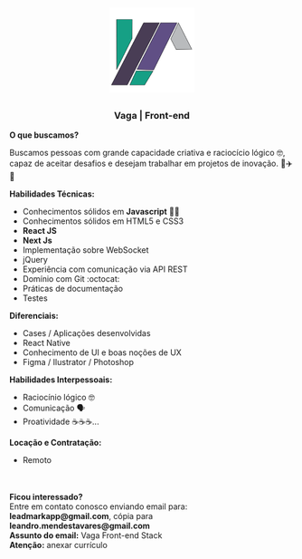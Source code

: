 <h1 align="center">
    <img alt="GoStack" src="https://github.com/leadmarkapp/vaga-desenvolvedor-full-stack/blob/main/logo-leadmark-app-512.png?raw=true" width="150px" />
</h1>

<h3 align="center">
  Vaga | Front-end
</h3>

<strong>O que buscamos?</strong>

Buscamos pessoas com grande capacidade criativa e raciocício lógico 🤓, capaz de aceitar desafios e desejam trabalhar em projetos de inovação. 🚀✈️🚀

<strong>Habilidades Técnicas:</strong>

- Conhecimentos sólidos em <strong>Javascript</strong> 👨‍💻
- Conhecimentos sólidos em HTML5 e CSS3
- <strong>React JS</strong>
- <strong>Next Js</strong>
- Implementação sobre WebSocket
- jQuery
- Experiência com comunicação via API REST
- Domínio com Git :octocat:
- Práticas de documentação
- Testes

<strong>Diferenciais:</strong>

- Cases / Aplicações desenvolvidas
- React Native
- Conhecimento de UI e boas noções de UX
- Figma / Ilustrator / Photoshop

<strong>Habilidades Interpessoais:</strong>

- Raciocínio lógico 🤓
- Comunicação 🗣️
- Proatividade ☕☕☕...

<strong>Locação e Contratação:</strong>

- Remoto

<br>
<br>
<strong>Ficou interessado?</strong><br>
Entre em contato conosco enviando email para:<br>
<strong>leadmarkapp@gmail.com</strong>, cópia para <strong>leandro.mendestavares@gmail.com</strong><br>
<strong>Assunto do email:</strong> Vaga Front-end Stack<br>
<strong>Atenção:</strong> anexar currículo
